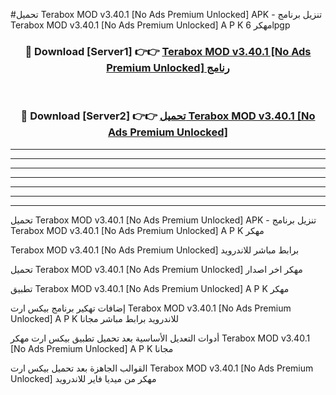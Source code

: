 #تحميل Terabox MOD v3.40.1 [No Ads Premium Unlocked]  APK - تنزيل برنامج Terabox MOD v3.40.1 [No Ads Premium Unlocked]  A P K مهكر 6lpgp 



<div align="center">
<h3>🔴 Download [Server1] 👉👉 <a href="https://apkdownload10.web.app/?title=Terabox MOD v3.40.1 [No Ads Premium Unlocked] ">Terabox MOD v3.40.1 [No Ads Premium Unlocked]  رنامج</a></h3><br>

<h3>🔴 Download [Server2] 👉👉 <a href="https://apkdownload10.web.app/?title=Terabox MOD v3.40.1 [No Ads Premium Unlocked] ">تحميل Terabox MOD v3.40.1 [No Ads Premium Unlocked]  </a></h3>
</div>


----------------------------------------------------------

----------------------------------------------------------

----------------------------------------------------------

----------------------------------------------------------

----------------------------------------------------------

----------------------------------------------------------

----------------------------------------------------------

تحميل Terabox MOD v3.40.1 [No Ads Premium Unlocked]  APK - تنزيل برنامج Terabox MOD v3.40.1 [No Ads Premium Unlocked]  A P K مهكر

Terabox MOD v3.40.1 [No Ads Premium Unlocked]  برابط مباشر للاندرويد

تحميل Terabox MOD v3.40.1 [No Ads Premium Unlocked]  مهكر اخر اصدار

تطبيق Terabox MOD v3.40.1 [No Ads Premium Unlocked]  A P K مهكر

إضافات تهكير برنامج بيكس ارت Terabox MOD v3.40.1 [No Ads Premium Unlocked]  A P K للاندرويد برابط مباشر مجانا

أدوات التعديل الأساسية بعد تحميل تطبيق بيكس ارت مهكر Terabox MOD v3.40.1 [No Ads Premium Unlocked]  A P K مجانا

القوالب الجاهزة بعد تحميل بيكس ارت Terabox MOD v3.40.1 [No Ads Premium Unlocked]  مهكر من ميديا فاير للاندرويد


